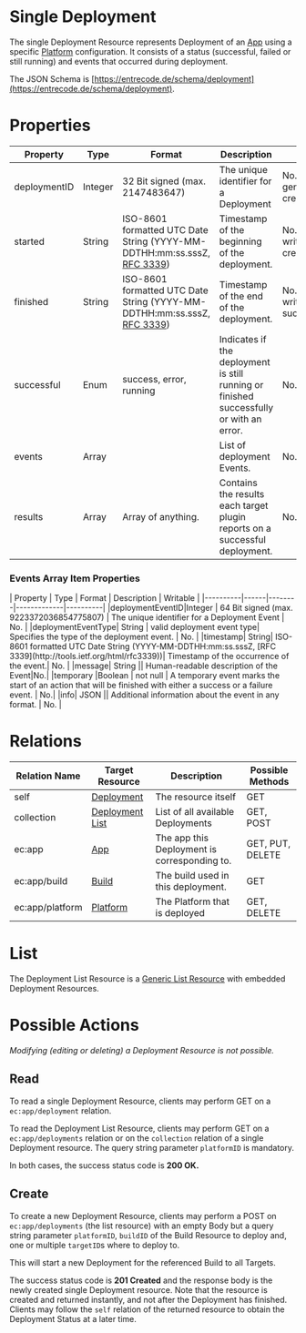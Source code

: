 # Single Deployment

The single Deployment Resource represents Deployment of an [App](./app/) using a specific [Platform](./platform/) configuration. It consists of a status (successful, failed or still running) and events that occurred during deployment.

The JSON Schema is [https://entrecode.de/schema/deployment](https://entrecode.de/schema/deployment).

# Properties

| Property | Type | Format | Description | Writable |
|----------|------|--------|-------------|----------|
|deploymentID| Integer | 32 Bit signed (max. 2147483647) | The unique identifier for a Deployment | No. Gets generated on creation. |
|started| String| ISO-8601 formatted UTC Date String (YYYY-MM-DDTHH:mm:ss.sssZ, [RFC 3339](http://tools.ietf.org/html/rfc3339))| Timestamp of the beginning of the deployment.| No. Gets written on creation. |
|finished| String| ISO-8601 formatted UTC Date String (YYYY-MM-DDTHH:mm:ss.sssZ, [RFC 3339](http://tools.ietf.org/html/rfc3339))| Timestamp of the end of the deployment.| No. Gets written on success/failure. |
|successful| Enum | success, error, running | Indicates if the deployment is still running or finished successfully or with an error. | No. |
|events | Array | | List of deployment Events. | No. |
|results| Array | Array of anything. | Contains the results each target plugin reports on a successful deployment. | No. |

<h3>Events Array Item Properties</h3>
| Property | Type | Format | Description | Writable |
|----------|------|--------|-------------|----------|
|deploymentEventID|Integer | 64 Bit signed (max. 9223372036854775807) | The unique identifier for a Deployment Event | No. |
|deploymentEventType| String | valid deployment event type| Specifies the type of the deployment event. | No. |
|timestamp| String| ISO-8601 formatted UTC Date String (YYYY-MM-DDTHH:mm:ss.sssZ, [RFC 3339](http://tools.ietf.org/html/rfc3339))| Timestamp of the occurrence of the event.| No. |
|message| String || Human-readable description of the Event|No.|
|temporary |Boolean | not null | A temporary event marks the start of an action that will be finished with either a success or a failure event. | No.|
|info| JSON || Additional information about the event in any format. | No. |

# Relations

| Relation Name | Target Resource | Description |Possible Methods |
|---------------|-----------------|-------------|-----------------|
| self          | [Deployment](#)| The resource itself | GET |
| collection    | [Deployment List](#list)| List of all available Deployments | GET, POST|
| ec:app | [App](./app/) | The app this Deployment is corresponding to. | GET, PUT, DELETE |
| ec:app/build | [Build](./build/) | The build used in this deployment. | GET |
| ec:app/platform | [Platform](./platform/) | The Platform that is deployed | GET, DELETE |

# List

The Deployment List Resource is a [Generic List Resource](/#generic-list-resources) with embedded Deployment Resources.

# Possible Actions

*Modifying (editing or deleting) a Deployment Resource is not possible.* 

## Read

To read a single Deployment Resource, clients may perform GET on a `ec:app/deployment` relation.

To read the Deployment List Resource, clients may perform GET on a `ec:app/deployments` relation or on the `collection` relation of a single Deployment resource. The query string parameter `platformID` is mandatory.

In both cases, the success status code is **200 OK.**

## Create

To create a new Deployment Resource, clients may perform a POST on `ec:app/deployments` (the list resource) with an empty Body but a query string parameter `platformID`, `buildID` of the Build Resource to deploy and, one or multiple `targetID`s where to deploy to.

This will start a new Deployment for the referenced Build to all Targets.

The success status code is **201 Created** and the response body is the newly created single Deployment resource. Note that the resource is created and returned instantly, and not after the Deployment has finished. Clients may follow the `self` relation of the returned resource to obtain the Deployment Status at a later time.
